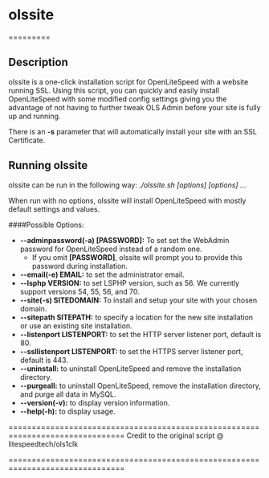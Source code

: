 # olssite
=========


Description
--------

olssite is a one-click installation script for OpenLiteSpeed with a website running SSL. Using this script,
you can quickly and easily install OpenLiteSpeed with some modified config settings giving you the advantage of not having to further tweak OLS Admin before your site is fully up and running. 

There is an **-s** parameter that will automatically install your site with an SSL Certificate. 


Running olssite
--------

olssite can be run in the following way:
*./olssite.sh [options] [options] …*

When run with no options, olssite will install OpenLiteSpeed with mostly default
settings and values.

####Possible Options:
* **--adminpassword(-a) [PASSWORD]:** To set set the WebAdmin password for OpenLiteSpeed instead of a random one.
  * If you omit **[PASSWORD]**, olssite will prompt you to provide this password during installation.
* **--email(-e) EMAIL:** to set the administrator email.
* **--lsphp VERSION:** to set LSPHP version, such as 56. We currently support versions 54, 55, 56, and 70.
* **--site(-s) SITEDOMAIN:** To install and setup your site with your chosen domain.
* **--sitepath SITEPATH:** to specify a location for the new site installation or use an existing site installation.
* **--listenport LISTENPORT:** to set the HTTP server listener port, default is 80.
* **--ssllistenport LISTENPORT:** to set the HTTPS server listener port, default is 443.
* **--uninstall:** to uninstall OpenLiteSpeed and remove the installation directory.
* **--purgeall:** to uninstall OpenLiteSpeed, remove the installation directory, and purge all data in MySQL.
* **--version(-v):** to display version information.
* **--help(-h):** to display usage.

===============================================================================
          Credit to the original script @ litespeedtech/ols1clk

===============================================================================

